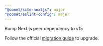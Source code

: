 ```yaml
---
"@comet/site-nextjs": major
"@comet/eslint-config": major
---
```


Bump Next.js peer dependency to v15

Follow the official [migration guide](https://nextjs.org/docs/app/guides/upgrading/version-15) to upgrade.

